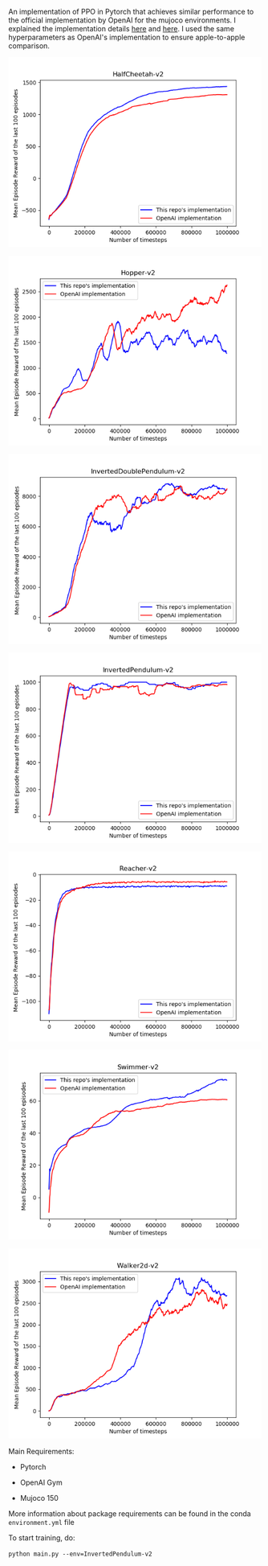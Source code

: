 An implementation of PPO in Pytorch that achieves similar performance to the official implementation by OpenAI for the mujoco environments. I explained the implementation details [here](https://drive.google.com/file/d/1mjLKiPya9qSH9WuIO769fFGxgaTZT_qK/view?usp=sharing) and [here](https://drive.google.com/file/d/1cWHWENpqBt9kgHoz5OlkH6bgMMhjnSBg/view?usp=sharing). I used the same hyperparameters as OpenAI's implementation to ensure apple-to-apple comparison.

![](https://github.com/quanvuong/pytorch_ppo_mujoco/blob/master/images/Comparison_for_HalfCheetah-v2.png)

![](https://github.com/quanvuong/pytorch_ppo_mujoco/blob/master/images/Comparison_for_Hopper-v2.png)

![](https://github.com/quanvuong/pytorch_ppo_mujoco/blob/master/images/Comparison_for_InvertedDoublePendulum-v2.png)

![](https://github.com/quanvuong/pytorch_ppo_mujoco/blob/master/images/Comparison_for_InvertedPendulum-v2.png)

![](https://github.com/quanvuong/pytorch_ppo_mujoco/blob/master/images/Comparison_for_Reacher-v2.png)

![](https://github.com/quanvuong/pytorch_ppo_mujoco/blob/master/images/Comparison_for_Swimmer-v2.png)

![](https://github.com/quanvuong/pytorch_ppo_mujoco/blob/master/images/Comparison_for_Walker2d-v2.png)

Main Requirements:

- Pytorch

- OpenAI Gym

- Mujoco 150

More information about package requirements can be found in the conda `environment.yml` file

To start training, do:

`python main.py --env=InvertedPendulum-v2`
